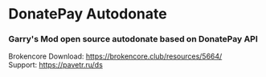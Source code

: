 # DonatePay Autodonate
<h3>Garry's Mod open source autodonate based on DonatePay API</h3>

Brokencore Download: https://brokencore.club/resources/5664/
<br>
Support: https://pavetr.ru/ds
